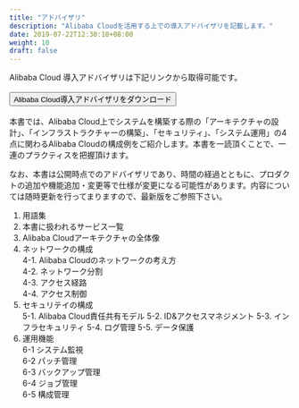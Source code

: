 ```yaml
---
title: "アドバイザリ"
description: "Alibaba Cloudを活用する上での導入アドバイザリを記載します。"
date: 2019-07-22T12:30:18+08:00
weight: 10
draft: false
---
```


Alibaba Cloud 導入アドバイザリは下記リンクから取得可能です。  
<br>
[<button class="btn btn-primary">Alibaba Cloud導入アドバイザリをダウンロード</button>](https://www.sbcloud.co.jp/file/17680117127012390429)  
<br>
本書では、Alibaba Cloud上でシステムを構築する際の「アーキテクチャの設計」、「インフラストラクチャーの構築」、「セキュリティ」、「システム運用」の4点に関わるAlibaba Cloudの構成例をご紹介します。本書を一読頂くことで、一連のプラクティスを把握頂けます。  

なお、本書は公開時点でのアドバイザリであり、時間の経過とともに、プロダクトの追加や機能追加・変更等で仕様が変更になる可能性があります。内容については随時更新を行ってまりますので、最新版をご参照下さい。  

1. 用語集
2. 本書に扱われるサービス一覧
3. Alibaba Cloudアーキテクチャの全体像
4. ネットワークの構成  
4-1. Alibaba Cloudのネットワークの考え方  
4-2. ネットワーク分割  
4-3. アクセス経路  
4-4. アクセス制御  
5. セキュリテイの構成  
5-1. Alibaba Cloud責任共有モデル
5-2. ID&アクセスマネジメント
5-3. インフラセキュリティ
5-4. ログ管理
5-5. データ保護  
6. 運用機能  
6-1 システム監視  
6-2 パッチ管理  
6-3 バックアップ管理  
6-4 ジョブ管理  
6-5 構成管理  